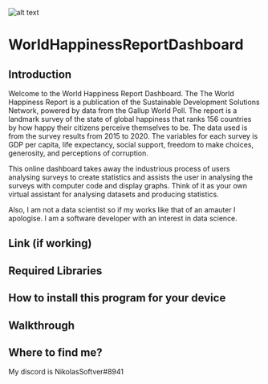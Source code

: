 ![alt text](https://github.com/nickbrowningdev/WorldHappinessReportDashboard/blob/main/screenshots/screenshot1.PNG?raw=true)

# WorldHappinessReportDashboard
## Introduction
Welcome to the World Happiness Report Dashboard. The The World Happiness Report is a publication of the Sustainable Development Solutions Network, powered by data from the Gallup World Poll. The report is a landmark survey of the state of global happiness that ranks 156 countries by how happy their citizens perceive themselves to be. The data used is from the survey results from 2015 to 2020. The variables for each survey is GDP per capita, life expectancy, social support, freedom to make choices, generosity, and perceptions of corruption.

This online dashboard takes away the industrious process of users analysing surveys to create statistics and assists the user in analysing the surveys with computer code and display graphs. Think of it as your own virtual assistant for analysing datasets and producing statistics.

Also, I am not a data scientist so if my works like that of an amauter I apologise. I am a software developer with an interest in data science.

## Link (if working)

## Required Libraries


## How to install this program for your device


## Walkthrough


## Where to find me?
My discord is NikolasSoftver#8941
